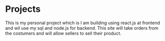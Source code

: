 # Projects
This is my personal project which is I am building using react.js at frontend and wil use my sql and node.js for backend. 
This site will take orders from the costumers and will allow sellers to sell their product.
